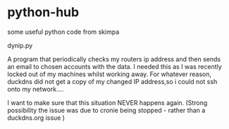 # python-hub
some useful python code from skimpa

dynip.py

A program that periodically checks my routers ip address and then sends an email to chosen accounts with the data.
I needed this as I was recently locked out of my machines whilst working away. For whatever reason, duckdns did not get a copy of my changed IP address,so i could not ssh onto my network.... 

I want to make sure that this situation NEVER happens again.
(Strong possibility the issue was due to cronie being stopped - rather than a duckdns.org issue )
